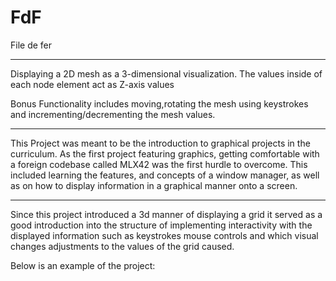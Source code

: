 # FdF
File de fer

---

Displaying a 2D mesh as a 3-dimensional visualization.
The values inside of each node element act as Z-axis values

Bonus Functionality includes moving,rotating the mesh using keystrokes and incrementing/decrementing the mesh values.

---

This Project was meant to be the introduction to graphical projects in the curriculum.
As the first project featuring graphics, getting comfortable with a foreign codebase called MLX42 was the first hurdle to overcome. 
This included learning the features, and concepts of a window manager, as well as on how to display information in a graphical manner onto a screen.

---

Since this project introduced a 3d manner of displaying a grid it served as a good introduction into the structure of implementing interactivity with the displayed information such as keystrokes mouse controls and which visual changes adjustments to the values of the grid caused.

Below is an example of the project:

<!-- <div> Insert video of mesh moving and changing values here</div> -->
